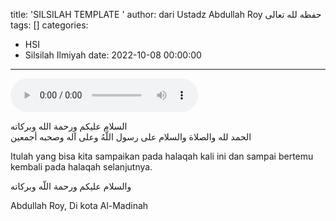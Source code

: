 title: 'SILSILAH TEMPLATE '
author: dari Ustadz Abdullah Roy حفظه لله تعالى
tags: []
categories:
  - HSI
  - Silsilah Ilmiyah
date: 2022-10-08 00:00:00
---
<audio controls="" src="https://docs.google.com/uc?export=open&id="></audio>

<div class="dalil">
  السلام عليكم ورحمة الله وبركاته
  <br>
  الحمد لله والصلاة والسلام على رسول اللَّهُ وعلى آله وصحبه أجمعين
</div>





Itulah yang bisa kita sampaikan pada halaqah kali ini dan sampai bertemu kembali pada halaqah selanjutnya.

<div class="dalil">
والسلام عليكم ورحمة اللّه وبركاته
</div>

<p class="signature">
Abdullah Roy, 
Di kota Al-Madinah
</p>